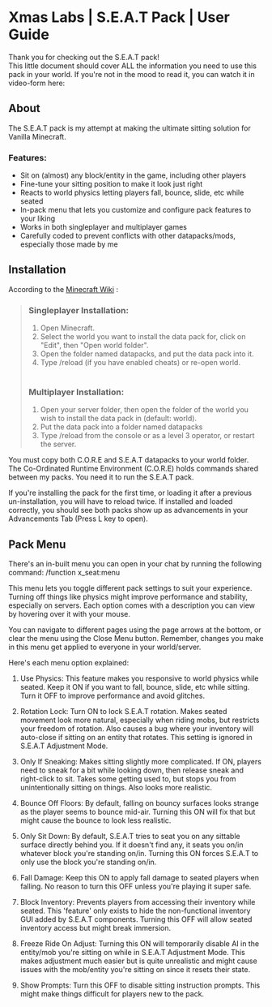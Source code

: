 
# Xmas Labs | S.E.A.T Pack | User Guide


Thank you for checking out the S.E.A.T pack!  
This little document should cover ALL the information you need to use this pack in your world. If you're not in the mood to read it, you can watch it in video-form here: 

## About

The S.E.A.T pack is my attempt at making the ultimate sitting solution for Vanilla Minecraft.  

### Features:
- Sit on (almost) any block/entity in the game, including other players
- Fine-tune your sitting position to make it look just right
- Reacts to world physics letting players fall, bounce, slide, etc while seated
- In-pack menu that lets you customize and configure pack features to your liking
- Works in both singleplayer and multiplayer games
- Carefully coded to prevent conflicts with other datapacks/mods, especially those made by me  

## Installation

  According to the [Minecraft Wiki](https://minecraft.gamepedia.com/Tutorials/Installing_a_data_pack) :

> ### Singleplayer Installation:
>
> 1. Open Minecraft.
> 2. Select the world you want to install the data pack for, click on "Edit", then "Open world folder".
> 3. Open the folder named datapacks, and put the data pack into it.
> 4. Type /reload (if you have enabled cheats) or re-open world.
> <br> <br>
> ### Multiplayer Installation:
> 
> 1. Open your server folder, then open the folder of the world you wish to install the data pack in (default: world).
> 2. Put the data pack into a folder named datapacks
> 3. Type /reload from the console or as a level 3 operator, or restart the server.  

You must copy both C.O.R.E and S.E.A.T datapacks to your world folder.
The Co-Ordinated Runtime Environment (C.O.R.E) holds commands shared between my packs. You need it to run the S.E.A.T pack.

If you're installing the pack for the first time, or loading it after a previous un-installation, you will have to reload twice. If installed and loaded correctly, you should see both packs show up as advancements in your Advancements Tab (Press L key to open).


## Pack Menu

There's an in-built menu you can open in your chat by running the following command:
/function x_seat:menu

This menu lets you toggle different pack settings to suit your experience. Turning off things like physics might improve performance and stability, especially on servers. Each option comes with a description you can view by hovering over it with your mouse.

You can navigate to different pages using the page arrows at the bottom, or clear the menu using the Close Menu button. Remember, changes you make in this menu get applied to everyone in your world/server.

Here's each menu option explained:

1. Use Physics: 
This feature makes you responsive to world physics while seated. Keep it ON if you want to fall, bounce, slide, etc while sitting. Turn it OFF to improve performance and avoid glitches.

2. Rotation Lock:
Turn ON to lock S.E.A.T rotation. Makes seated movement look more natural, especially when riding mobs, but restricts your freedom of rotation. Also causes a bug where your inventory will auto-close if sitting on an entity that rotates. This setting is ignored in S.E.A.T Adjustment Mode.

3. Only If Sneaking:
Makes sitting slightly more complicated. If ON, players need to sneak for a bit while looking down, then release sneak and right-click to sit. Takes some getting used to, but stops you from unintentionally sitting on things. Also looks more realistic.

4. Bounce Off Floors:
By default, falling on bouncy surfaces looks strange as the player seems to bounce mid-air. Turning this ON will fix that but might cause the bounce to look less realistic.

5. Only Sit Down:
By default, S.E.A.T tries to seat you on any sittable surface directly behind you. If it doesn't find any, it seats you on/in whatever block you're standing on/in. Turning this ON forces S.E.A.T to only use the block you're standing on/in.

6. Fall Damage:
Keep this ON to apply fall damage to seated players when falling. No reason to turn this OFF unless you're playing it super safe.

7. Block Inventory:
Prevents players from accessing their inventory while seated. This 'feature' only exists to hide the non-functional inventory GUI added by S.E.A.T components. Turning this OFF will allow seated inventory access but might break immersion.

8. Freeze Ride On Adjust:
Turning this ON will temporarily disable AI in the entity/mob you're sitting on while in S.E.A.T Adjustment Mode. This makes adjustment much easier but is quite unrealistic and might cause issues with the mob/entity you're sitting on since it resets their state.

9. Show Prompts:
Turn this OFF to disable sitting instruction prompts. This might make things difficult for players new to the pack.
